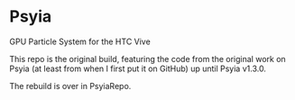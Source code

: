 # Psyia
GPU Particle System for the HTC Vive

This repo is the original build, featuring the code from the original work on Psyia (at least from when I first put it on GitHub) up until Psyia v1.3.0.

The rebuild is over in PsyiaRepo.
